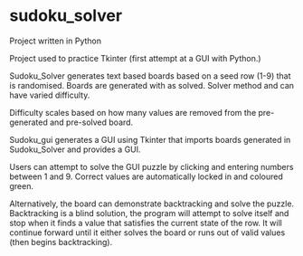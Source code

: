 # sudoku_solver
Project written in Python

Project used to practice Tkinter (first attempt at a GUI with Python.)

Sudoku_Solver generates text based boards based on a seed row (1-9) that is randomised. Boards are generated with as solved. Solver method and can have varied difficulty.

Difficulty scales based on how many values are removed from the pre-generated and pre-solved board.

Sudoku_gui generates a GUI using Tkinter that imports boards generated in Sudoku_Solver and provides a GUI.

Users can attempt to solve the GUI puzzle by clicking and entering numbers between 1 and 9. Correct values are automatically locked in and coloured green.

Alternatively, the board can demonstrate backtracking and solve the puzzle. Backtracking is a blind solution, the program will attempt to solve itself and stop when it finds a value that satisfies the current state of the row. It will continue forward until it either solves the board or runs out of valid values (then begins backtracking).
